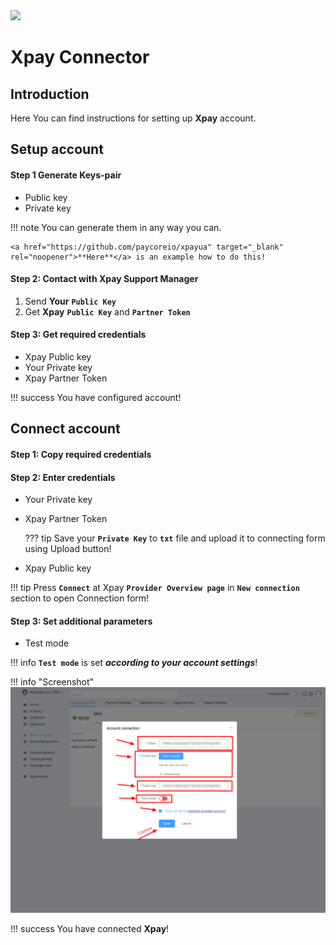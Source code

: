 <img src="https://static.openfintech.io/payment_providers/xpayua/logo.svg?w=400" width="400px">

# Xpay Connector

## Introduction

Here You can find  instructions for setting up **Xpay**  account.

## Setup account

#### Step 1 Generate Keys-pair
-  Public key
-  Private key

!!! note
    You can generate them in any way you can. 

    <a href="https://github.com/paycoreio/xpayua" target="_blank" rel="noopener">**Here**</a> is an example how to do this!

#### Step 2: Contact with Xpay Support Manager

1. Send **Your** **`Public Key`**
2. Get **Xpay** **`Public Key`** and **`Partner Token`**


#### Step 3: Get required credentials

-  Xpay Public key
-  Your Private key
-  Xpay Partner Token

!!! success
    You have configured account!




## Connect account

#### Step 1: Copy required credentials


#### Step 2: Enter credentials


-  Your Private key
-  Xpay Partner Token

    ??? tip
        Save your **`Private Key`** to **`txt`** file and upload it to connecting form using Upload button!

-  Xpay Public key


!!! tip
    Press **`Connect`** at Xpay **`Provider Overview page`** in **`New connection`** section to open Connection form!

#### Step 3: Set additional parameters

-  Test mode

!!! info
    **`Test mode`** is set **_according to your account settings_**!



!!! info "Screenshot"
    [![Connect](images/xpayua_connect.png)](images/xpayua_connect.png)


!!! success
    You have connected **Xpay**!